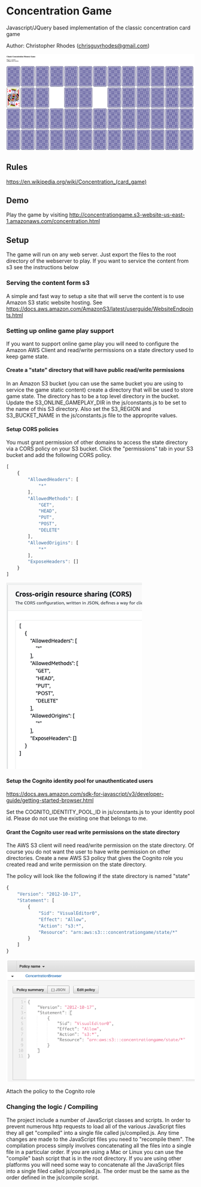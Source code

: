 # Concentration Game

Javascript/JQuery based implementation of the classic concentration card game

Author: Christopher Rhodes (chrisguyrhodes@gmail.com)

![Concentration Screenshot](/images/screenshot.png?raw=true "Concentration Game")

## Rules

https://en.wikipedia.org/wiki/Concentration_(card_game)

## Demo

Play the game by visiting http://concentrationgame.s3-website-us-east-1.amazonaws.com/concentration.html

## Setup

The game will run on any web server. Just export the files to the root directory of the webserver to play. If you want to service the content from s3 see the instructions below

### Serving the content form s3

A simple and fast way to setup a site that will serve the content is to use Amazon S3 static website hosting. See https://docs.aws.amazon.com/AmazonS3/latest/userguide/WebsiteEndpoints.html

### Setting up online game play support

If you want to support online game play you will need to configure the Amazon AWS Client and read/write permissions on a state directory used to keep game state.

#### Create a "state" directory that will have public read/write permissions

In an Amazon S3 bucket (you can use the same bucket you are using to service the game static content) create a directory that will be used to store game state. The directory has to be a top level directory in the bucket. Update the
S3_ONLINE_GAMEPLAY_DIR in the js/constants.js to be set to the name of this S3 directory. Also set the S3_REGION and S3_BUCKET_NAME in the js/constants.js file to the approprite values.

#### Setup CORS policies

You must grant permission of other domains to access the state directory via a CORS policy on your S3 bucket. Click the "permissions" tab in your S3 bucket and add the following CORS policy.

```javascript
[
    {
        "AllowedHeaders": [
            "*"
        ],
        "AllowedMethods": [
            "GET",
            "HEAD",
            "PUT",
            "POST",
            "DELETE"
        ],
        "AllowedOrigins": [
            "*"
        ],
        "ExposeHeaders": []
    }
]
```

![CORS Screenshot](/images/corspolicy.png?raw=true "Cors Policy")

#### Setup the Cognito identity pool for unauthenticated users

https://docs.aws.amazon.com/sdk-for-javascript/v3/developer-guide/getting-started-browser.html

Set the COGNITO_IDENTITY_POOL_ID in js/constants.js to your identity pool id. Please do not use the existing one that belongs to me.

#### Grant the Cognito user read write permissions on the state directory

The AWS S3 client will need read/write permission on the state directory. Of course you do not want the user to have write permission on other directories. Create a new AWS S3 policy that gives the Cognito role you created read and write
permission on the state directory.

The policy will look like the following if the state directory is named "state"

```javascript
{
    "Version": "2012-10-17",
    "Statement": [
        {
            "Sid": "VisualEditor0",
            "Effect": "Allow",
            "Action": "s3:*",
            "Resource": "arn:aws:s3:::concentrationgame/state/*"
        }
    ]
}
```

![Cognito IAM Policy Screenshot](/images/cognitoiampolicy.png?raw=true "Cognito IAM Policy")

Attach the policy to the Cognito role

### Changing the logic / Compiling

The project include a number of JavaScript classes and scripts. In order to prevent numerous http requests to load all of the various JavaScript files they all get "compiled" into a single file called js/compiled.js. Any time changes are
made to the JavaScript files you need to "recompile them". The compilation process simply involves concatenating all the files into a single file in a particular order. If you are using a Mac or Linux you can use the "compile" bash script
that is in the root directory. If you are using other platforms you will need some way to concatenate all the JavaScript files into a single filed called js/compiled.js. The order must be the same as the order defined in the js/compile 
script.
